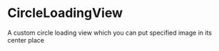# CircleLoadingView
A custom circle loading view which you can put specified image in its center place
